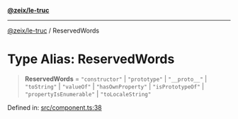 [**@zeix/le-truc**](../README.md)

***

[@zeix/le-truc](../globals.md) / ReservedWords

# Type Alias: ReservedWords

> **ReservedWords** = `"constructor"` \| `"prototype"` \| `"__proto__"` \| `"toString"` \| `"valueOf"` \| `"hasOwnProperty"` \| `"isPrototypeOf"` \| `"propertyIsEnumerable"` \| `"toLocaleString"`

Defined in: [src/component.ts:38](https://github.com/zeixcom/ui-element/blob/1c934178f8926c03a10af2b29ad6cc201eead501/src/component.ts#L38)

